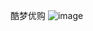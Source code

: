 酷梦优购
![image](https://github.com/zhangkunle/uni-shopping/assets/135219236/5066e304-168e-41d0-b092-556337a35acd)

